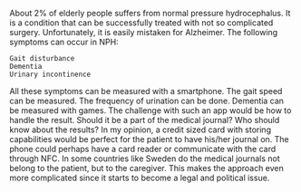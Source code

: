 About 2% of elderly people suffers from normal pressure hydrocephalus. It is a condition that can be successfully treated with not so complicated surgery. Unfortunately, it is easily mistaken for Alzheimer. The following symptoms can occur in NPH:

    Gait disturbance
    Dementia
    Urinary incontinence

All these symptoms can be measured with a smartphone. The gait speed can be measured. The frequency of urination can be done. Dementia can be measured with games. The challenge with such an app would be how to handle the result. Should it be a part of the medical journal? Who should know about the results? In my opinion, a credit sized card with storing capabilities would be perfect for the patient to have his/her journal on. The phone could perhaps have a card reader or communicate with the card through NFC. In some countries like Sweden do the medical journals not belong to the patient, but to the caregiver. This makes the approach even more complicated since it starts to become a legal and political issue.
